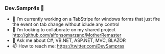 ### Dev.Sampr4s 🐠

<!--
**devsampras/devsampras** is a ✨ _special_ ✨ repository because its `README.md` (this file) appears on your GitHub profile.-->

- 🔭 I’m currently working on a TabStripe for windows forms that just fire the event on tab change without iclude any control
- 👯 I’m looking to collaborate on my shared project http://github.com/alfonsomarzano/MotherRemaster
- 💬 Ask me about C#, VB.NET, ASP.NET, MVC, BLAZOR
- 📫 How to reach me: https://twitter.com/DevSampras <Tag me or send a DM>
<!--- ⚡ Fun fact: ...-->

